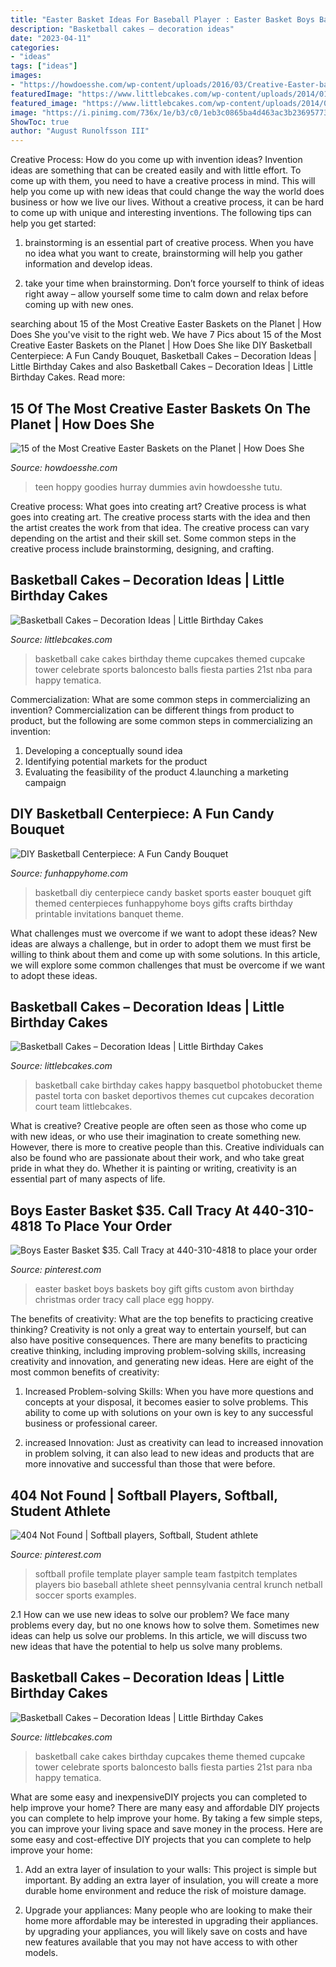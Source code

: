 ```yaml
---
title: "Easter Basket Ideas For Baseball Player : Easter Basket Boys Baskets Boy Gift Gifts Custom Avon Birthday Christmas Order Tracy Call Place Egg Hoppy"
description: "Basketball cakes – decoration ideas"
date: "2023-04-11"
categories:
- "ideas"
tags: ["ideas"]
images:
- "https://howdoesshe.com/wp-content/uploads/2016/03/Creative-Easter-baskets-2.jpg"
featuredImage: "https://www.littlebcakes.com/wp-content/uploads/2014/01/Basketball-Cake-Ideas.jpg"
featured_image: "https://www.littlebcakes.com/wp-content/uploads/2014/01/Basketball-Cake-Ideas.jpg"
image: "https://i.pinimg.com/736x/1e/b3/c0/1eb3c0865ba4d463ac3b23695773118c--softball-players-fastpitch-softball.jpg"
ShowToc: true
author: "August Runolfsson III"
---
```



Creative Process: How do you come up with invention ideas?
Invention ideas are something that can be created easily and with little effort. To come up with them, you need to have a creative process in mind. This will help you come up with new ideas that could change the way the world does business or how we live our lives. Without a creative process, it can be hard to come up with unique and interesting inventions. The following tips can help you get started:
1. brainstorming is an essential part of creative process. When you have no idea what you want to create, brainstorming will help you gather information and develop ideas.

2. take your time when brainstorming. Don’t force yourself to think of ideas right away – allow yourself some time to calm down and relax before coming up with new ones.


	

		
searching about 15 of the Most Creative Easter Baskets on the Planet | How Does She you've visit to the right web. We have 7 Pics about 15 of the Most Creative Easter Baskets on the Planet | How Does She like DIY Basketball Centerpiece: A Fun Candy Bouquet, Basketball Cakes – Decoration Ideas | Little Birthday Cakes and also Basketball Cakes – Decoration Ideas | Little Birthday Cakes. Read more:
		
    
## 15 Of The Most Creative Easter Baskets On The Planet | How Does She

<img loading=lazy src="https://howdoesshe.com/wp-content/uploads/2016/03/Creative-Easter-baskets-2.jpg" onerror="this.onerror=null;this.src='https://tse4.mm.bing.net/th?id=OIP.tzEtpjQoQgVjlc0L62nq4AHaJ6&amp;pid=15.1';" alt="15 of the Most Creative Easter Baskets on the Planet | How Does She">

_Source: howdoesshe.com_

>teen hoppy goodies hurray dummies avin howdoesshe tutu. 

	

Creative process: What goes into creating art?
Creative process is what goes into creating art. The creative process starts with the idea and then the artist creates the work from that idea. The creative process can vary depending on the artist and their skill set. Some common steps in the creative process include brainstorming, designing, and crafting.

    
## Basketball Cakes – Decoration Ideas | Little Birthday Cakes

<img loading=lazy src="http://www.littlebcakes.com/wp-content/uploads/2014/01/Basketball-Cake-Balls-682x1024.jpg" onerror="this.onerror=null;this.src='https://tse1.mm.bing.net/th?id=OIP.6t2AUa0_UYP5hV_dtgtI7AHaLH&amp;pid=15.1';" alt="Basketball Cakes – Decoration Ideas | Little Birthday Cakes">

_Source: littlebcakes.com_

>basketball cake cakes birthday theme cupcakes themed cupcake tower celebrate sports baloncesto balls fiesta parties 21st nba para happy tematica. 

	

Commercialization: What are some common steps in commercializing an invention?
Commercialization can be different things from product to product, but the following are some common steps in commercializing an invention:
1. Developing a conceptually sound idea 
2. Identifying potential markets for the product 
3. Evaluating the feasibility of the product 
4.launching a marketing campaign 

    
## DIY Basketball Centerpiece: A Fun Candy Bouquet

<img loading=lazy src="https://funhappyhome.com/wp-content/uploads/2016/03/DIY-Basketball-Centerpiece-with-Candy-from-FunHappyHome.com_.jpg" onerror="this.onerror=null;this.src='https://tse3.mm.bing.net/th?id=OIP.4tEb38VeeOOojEHC6fHHJgHaHa&amp;pid=15.1';" alt="DIY Basketball Centerpiece: A Fun Candy Bouquet">

_Source: funhappyhome.com_

>basketball diy centerpiece candy basket sports easter bouquet gift themed centerpieces funhappyhome boys gifts crafts birthday printable invitations banquet theme. 

	

What challenges must we overcome if we want to adopt these ideas?
New ideas are always a challenge, but in order to adopt them we must first be willing to think about them and come up with some solutions. In this article, we will explore some common challenges that must be overcome if we want to adopt these ideas.

    
## Basketball Cakes – Decoration Ideas | Little Birthday Cakes

<img loading=lazy src="https://www.littlebcakes.com/wp-content/uploads/2014/01/Basketball-Cake-Ideas.jpg" onerror="this.onerror=null;this.src='https://tse1.mm.bing.net/th?id=OIP.uJE-C4k4NVk45UnHuVDfdAHaJk&amp;pid=15.1';" alt="Basketball Cakes – Decoration Ideas | Little Birthday Cakes">

_Source: littlebcakes.com_

>basketball cake birthday cakes happy basquetbol photobucket theme pastel torta con basket deportivos themes cut cupcakes decoration court team littlebcakes. 

	

What is creative?
Creative people are often seen as those who come up with new ideas, or who use their imagination to create something new. However, there is more to creative people than this. Creative individuals can also be found who are passionate about their work, and who take great pride in what they do. Whether it is painting or writing, creativity is an essential part of many aspects of life.

    
## Boys Easter Basket $35. Call Tracy At 440-310-4818 To Place Your Order

<img loading=lazy src="https://i.pinimg.com/originals/35/0f/98/350f9815daf4e23dd598496d4a06e854.jpg" onerror="this.onerror=null;this.src='https://tse1.mm.bing.net/th?id=OIP.QCyWtcWSfkqocTNwPnBU-AHaMY&amp;pid=15.1';" alt="Boys Easter Basket $35. Call Tracy at 440-310-4818 to place your order">

_Source: pinterest.com_

>easter basket boys baskets boy gift gifts custom avon birthday christmas order tracy call place egg hoppy. 

	

The benefits of creativity: What are the top benefits to practicing creative thinking?
Creativity is not only a great way to entertain yourself, but can also have positive consequences. There are many benefits to practicing creative thinking, including improving problem-solving skills, increasing creativity and innovation, and generating new ideas. Here are eight of the most common benefits of creativity:
1. Increased Problem-solving Skills: When you have more questions and concepts at your disposal, it becomes easier to solve problems. This ability to come up with solutions on your own is key to any successful business or professional career.

2. increased Innovation: Just as creativity can lead to increased innovation in problem solving, it can also lead to new ideas and products that are more innovative and successful than those that were before.

    
## 404 Not Found | Softball Players, Softball, Student Athlete

<img loading=lazy src="https://i.pinimg.com/736x/1e/b3/c0/1eb3c0865ba4d463ac3b23695773118c--softball-players-fastpitch-softball.jpg" onerror="this.onerror=null;this.src='https://tse1.mm.bing.net/th?id=OIP.ymx3GS9ZwpCX1xtuWbC27wHaJl&amp;pid=15.1';" alt="404 Not Found | Softball players, Softball, Student athlete">

_Source: pinterest.com_

>softball profile template player sample team fastpitch templates players bio baseball athlete sheet pennsylvania central krunch netball soccer sports examples. 

	

2.1 How can we use new ideas to solve our problem?
We face many problems every day, but no one knows how to solve them. Sometimes new ideas can help us solve our problems. In this article, we will discuss two new ideas that have the potential to help us solve many problems.

    
## Basketball Cakes – Decoration Ideas | Little Birthday Cakes

<img loading=lazy src="http://www.littlebcakes.com/wp-content/uploads/2014/01/Basketball-Cake-Balls.jpg" onerror="this.onerror=null;this.src='https://tse4.mm.bing.net/th?id=OIP.AGiWBtBdbromzWyAqbJe3wHaLG&amp;pid=15.1';" alt="Basketball Cakes – Decoration Ideas | Little Birthday Cakes">

_Source: littlebcakes.com_

>basketball cake cakes birthday cupcakes theme themed cupcake tower celebrate sports baloncesto balls fiesta parties 21st para nba happy tematica. 

	

What are some easy and inexpensiveDIY projects you can completed to help improve your home?
There are many easy and affordable DIY projects you can complete to help improve your home. By taking a few simple steps, you can improve your living space and save money in the process. Here are some easy and cost-effective DIY projects that you can complete to help improve your home: 
1. Add an extra layer of insulation to your walls: This project is simple but important. By adding an extra layer of insulation, you will create a more durable home environment and reduce the risk of moisture damage. 

2. Upgrade your appliances: Many people who are looking to make their home more affordable may be interested in upgrading their appliances. by upgrading your appliances, you will likely save on costs and have new features available that you may not have access to with other models. 


